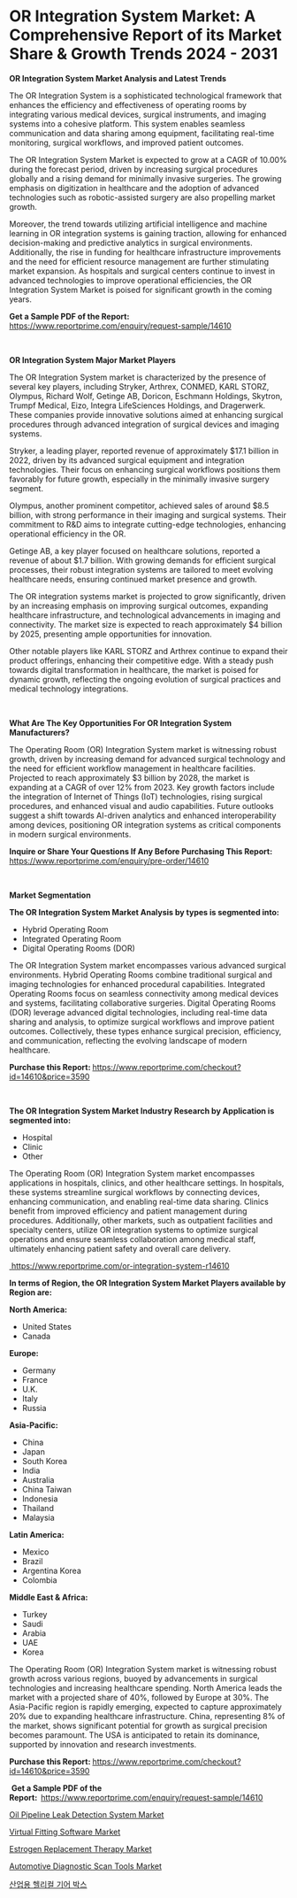 <p><h1>OR Integration System Market: A Comprehensive Report of its Market Share & Growth Trends 2024 - 2031</h1></p><p><strong>OR Integration System Market Analysis and Latest Trends</strong></p>
<p><p>The OR Integration System is a sophisticated technological framework that enhances the efficiency and effectiveness of operating rooms by integrating various medical devices, surgical instruments, and imaging systems into a cohesive platform. This system enables seamless communication and data sharing among equipment, facilitating real-time monitoring, surgical workflows, and improved patient outcomes. </p><p>The OR Integration System Market is expected to grow at a CAGR of 10.00% during the forecast period, driven by increasing surgical procedures globally and a rising demand for minimally invasive surgeries. The growing emphasis on digitization in healthcare and the adoption of advanced technologies such as robotic-assisted surgery are also propelling market growth. </p><p>Moreover, the trend towards utilizing artificial intelligence and machine learning in OR integration systems is gaining traction, allowing for enhanced decision-making and predictive analytics in surgical environments. Additionally, the rise in funding for healthcare infrastructure improvements and the need for efficient resource management are further stimulating market expansion. As hospitals and surgical centers continue to invest in advanced technologies to improve operational efficiencies, the OR Integration System Market is poised for significant growth in the coming years.</p></p>
<p><strong>Get a Sample PDF of the Report:&nbsp;</strong> <a href="https://www.reportprime.com/enquiry/request-sample/14610">https://www.reportprime.com/enquiry/request-sample/14610</a></p>
<p>&nbsp;</p>
<p><strong>OR Integration System Major Market Players</strong></p>
<p><p>The OR Integration System market is characterized by the presence of several key players, including Stryker, Arthrex, CONMED, KARL STORZ, Olympus, Richard Wolf, Getinge AB, Doricon, Eschmann Holdings, Skytron, Trumpf Medical, Eizo, Integra LifeSciences Holdings, and Dragerwerk. These companies provide innovative solutions aimed at enhancing surgical procedures through advanced integration of surgical devices and imaging systems.</p><p>Stryker, a leading player, reported revenue of approximately $17.1 billion in 2022, driven by its advanced surgical equipment and integration technologies. Their focus on enhancing surgical workflows positions them favorably for future growth, especially in the minimally invasive surgery segment.</p><p>Olympus, another prominent competitor, achieved sales of around $8.5 billion, with strong performance in their imaging and surgical systems. Their commitment to R&D aims to integrate cutting-edge technologies, enhancing operational efficiency in the OR.</p><p>Getinge AB, a key player focused on healthcare solutions, reported a revenue of about $1.7 billion. With growing demands for efficient surgical processes, their robust integration systems are tailored to meet evolving healthcare needs, ensuring continued market presence and growth.</p><p>The OR integration systems market is projected to grow significantly, driven by an increasing emphasis on improving surgical outcomes, expanding healthcare infrastructure, and technological advancements in imaging and connectivity. The market size is expected to reach approximately $4 billion by 2025, presenting ample opportunities for innovation.</p><p>Other notable players like KARL STORZ and Arthrex continue to expand their product offerings, enhancing their competitive edge. With a steady push towards digital transformation in healthcare, the market is poised for dynamic growth, reflecting the ongoing evolution of surgical practices and medical technology integrations.</p></p>
<p>&nbsp;</p>
<p><strong>What Are The Key Opportunities For OR Integration System Manufacturers?</strong></p>
<p><p>The Operating Room (OR) Integration System market is witnessing robust growth, driven by increasing demand for advanced surgical technology and the need for efficient workflow management in healthcare facilities. Projected to reach approximately $3 billion by 2028, the market is expanding at a CAGR of over 12% from 2023. Key growth factors include the integration of Internet of Things (IoT) technologies, rising surgical procedures, and enhanced visual and audio capabilities. Future outlooks suggest a shift towards AI-driven analytics and enhanced interoperability among devices, positioning OR integration systems as critical components in modern surgical environments.</p></p>
<p><strong>Inquire or Share Your Questions If Any Before Purchasing This Report:</strong> <a href="https://www.reportprime.com/enquiry/pre-order/14610">https://www.reportprime.com/enquiry/pre-order/14610</a></p>
<p>&nbsp;</p>
<p><strong>Market Segmentation</strong></p>
<p><strong>The OR Integration System Market Analysis by types is segmented into:</strong></p>
<p><ul><li>Hybrid Operating Room</li><li>Integrated Operating Room</li><li>Digital Operating Rooms (DOR)</li></ul></p>
<p><p>The OR Integration System market encompasses various advanced surgical environments. Hybrid Operating Rooms combine traditional surgical and imaging technologies for enhanced procedural capabilities. Integrated Operating Rooms focus on seamless connectivity among medical devices and systems, facilitating collaborative surgeries. Digital Operating Rooms (DOR) leverage advanced digital technologies, including real-time data sharing and analysis, to optimize surgical workflows and improve patient outcomes. Collectively, these types enhance surgical precision, efficiency, and communication, reflecting the evolving landscape of modern healthcare.</p></p>
<p><strong>Purchase this Report:&nbsp;</strong><a href="https://www.reportprime.com/checkout?id=14610&price=3590">https://www.reportprime.com/checkout?id=14610&price=3590</a></p>
<p>&nbsp;</p>
<p><strong>The OR Integration System Market Industry Research by Application is segmented into:</strong></p>
<p><ul><li>Hospital</li><li>Clinic</li><li>Other</li></ul></p>
<p><p>The Operating Room (OR) Integration System market encompasses applications in hospitals, clinics, and other healthcare settings. In hospitals, these systems streamline surgical workflows by connecting devices, enhancing communication, and enabling real-time data sharing. Clinics benefit from improved efficiency and patient management during procedures. Additionally, other markets, such as outpatient facilities and specialty centers, utilize OR integration systems to optimize surgical operations and ensure seamless collaboration among medical staff, ultimately enhancing patient safety and overall care delivery.</p></p>
<p><a href="https://www.reportprime.com/or-integration-system-r14610">&nbsp;https://www.reportprime.com/or-integration-system-r14610</a></p>
<p><strong>In terms of Region, the OR Integration System Market Players available by Region are:</strong></p>
<p>
    <p> <strong> North America: </strong>
        <ul>
            <li>United States</li>
            <li>Canada</li>
        </ul>
        </p> 
    <p> <strong> Europe: </strong>
        <ul>
            <li>Germany</li>
            <li>France</li>
            <li>U.K.</li>
            <li>Italy</li>
            <li>Russia</li>
        </ul>
        </p> 
    <p> <strong> Asia-Pacific: </strong>
        <ul>
            <li>China</li>
            <li>Japan</li>
            <li>South Korea</li>
            <li>India</li>
            <li>Australia</li>
            <li>China Taiwan</li>
            <li>Indonesia</li>
            <li>Thailand</li>
            <li>Malaysia</li>
        </ul>
        </p> 
    <p> <strong> Latin America: </strong>
        <ul>
            <li>Mexico</li>
            <li>Brazil</li>
            <li>Argentina Korea</li>
            <li>Colombia</li>
        </ul>
        </p> 
    <p> <strong> Middle East & Africa: </strong>
        <ul>
            <li>Turkey</li>
            <li>Saudi</li>
            <li>Arabia</li>
            <li>UAE</li>
            <li>Korea</li>
        </ul>
    </p>
    </p>
<p><p>The Operating Room (OR) Integration System market is witnessing robust growth across various regions, buoyed by advancements in surgical technologies and increasing healthcare spending. North America leads the market with a projected share of 40%, followed by Europe at 30%. The Asia-Pacific region is rapidly emerging, expected to capture approximately 20% due to expanding healthcare infrastructure. China, representing 8% of the market, shows significant potential for growth as surgical precision becomes paramount. The USA is anticipated to retain its dominance, supported by innovation and research investments.</p></p>
<p><strong>Purchase this Report: </strong><a href="https://www.reportprime.com/checkout?id=14610&price=3590">https://www.reportprime.com/checkout?id=14610&price=3590</a></p>
<p>&nbsp;<strong>Get a Sample PDF of the Report:&nbsp;&nbsp;</strong><a href="https://www.reportprime.com/enquiry/request-sample/14610">https://www.reportprime.com/enquiry/request-sample/14610</a></p>
<p><strong></strong></p>
<p><p><a href="https://github.com/MariaWashington76/Market-Research-Report-List-1/blob/main/oil-pipeline-leak-detection-system-market.md">Oil Pipeline Leak Detection System Market</a></p><p><a href="https://issuu.com/reportprime-2/docs/virtual-fitting-software-market-siz_66c43201c5012e">Virtual Fitting Software Market</a></p><p><a href="https://www.linkedin.com/pulse/strategic-roadmap-global-estrogen-replacement-therapy-aapfc?trackingId=43rkpateRvO1b7I0ol4lfw%3D%3D">Estrogen Replacement Therapy Market</a></p><p><a href="https://medium.com/@caroline.hamilton5656/the-global-automotive-diagnostic-scan-tools-market-is-a-dynamic-and-growing-industry-0f295658385f">Automotive Diagnostic Scan Tools Market</a></p><p><a href="https://medium.com/@eunicevaughan35/%EC%84%B8%EA%B3%84-industrial-helical-gearbox-market-%EC%9D%80-2024%EC%97%90%EC%84%9C-2031%EB%A1%9C-%EC%97%B0%ED%8F%89%EA%B7%A0-%EC%A6%9D%EA%B0%80%EC%9C%A8%EC%9D%84-%EB%B3%B4%EC%9D%BC-%EA%B2%83%EC%9C%BC%EB%A1%9C-%EC%98%88%EC%83%81%EB%90%A9%EB%8B%88%EB%8B%A4-1500a2c9b309">산업용 헬리컬 기어 박스</a></p></p>